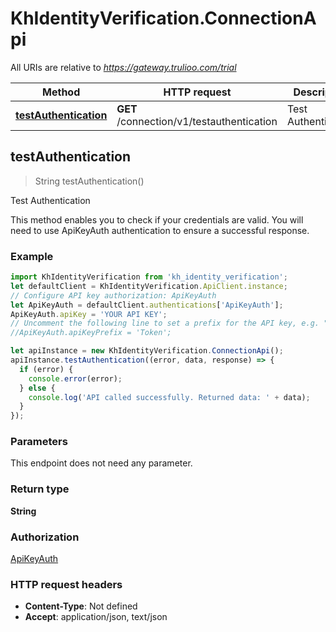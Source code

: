 # KhIdentityVerification.ConnectionApi

All URIs are relative to *https://gateway.trulioo.com/trial*

Method | HTTP request | Description
------------- | ------------- | -------------
[**testAuthentication**](ConnectionApi.md#testAuthentication) | **GET** /connection/v1/testauthentication | Test Authentication



## testAuthentication

> String testAuthentication()

Test Authentication

This method enables you to check if your credentials are valid. You will need to use ApiKeyAuth authentication to ensure a successful response.

### Example

```javascript
import KhIdentityVerification from 'kh_identity_verification';
let defaultClient = KhIdentityVerification.ApiClient.instance;
// Configure API key authorization: ApiKeyAuth
let ApiKeyAuth = defaultClient.authentications['ApiKeyAuth'];
ApiKeyAuth.apiKey = 'YOUR API KEY';
// Uncomment the following line to set a prefix for the API key, e.g. "Token" (defaults to null)
//ApiKeyAuth.apiKeyPrefix = 'Token';

let apiInstance = new KhIdentityVerification.ConnectionApi();
apiInstance.testAuthentication((error, data, response) => {
  if (error) {
    console.error(error);
  } else {
    console.log('API called successfully. Returned data: ' + data);
  }
});
```

### Parameters

This endpoint does not need any parameter.

### Return type

**String**

### Authorization

[ApiKeyAuth](../README.md#ApiKeyAuth)

### HTTP request headers

- **Content-Type**: Not defined
- **Accept**: application/json, text/json

